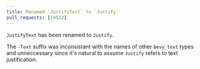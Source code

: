 ```yaml
---
title: Renamed `JustifyText` to `Justify`
pull_requests: [19522]
---
```


`JustifyText` has been renamed to `Justify`.

The `-Text` suffix was inconsistant with the names of other `bevy_text` types and unneccessary since it's natural to assume `Justify` refers to text justification.